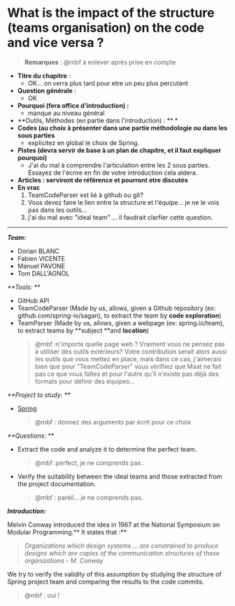 # **What is the impact of the structure \(teams organisation\) on the code and vice versa ?**

> **Remarques** : @mbf à enlever après prise en compte

* **Titre du chapitre** :
  * OK... on verra plus tard pour etre un peu plus percutant
* **Question générale** :
  * OK
* **Pourquoi \(fera office d'introduction\) :**
  * manque au niveau général
* **Outils, Méthodes \(en partie dans l'introduction\) : **
  \* 
* **Codes \(au choix à présenter dans une partie méthodologie ou dans les sous parties**
  * explicitez en global le choix de Spring.
* **Pistes \(devra servir de base à un plan de chapitre, et il faut expliquer pourquoi\)**
  * J'ai du mal à comprendre l'articulation entre les 2 sous parties. Essayez de l'écrire en fin de votre introduction cela aidera.
* **Articles : serviront de référence et pourront etre discutés**
* **En vrac**
  1. TeamCodeParser est lié à github ou git?
  2. Vous devez faire le lien entre la structure et l'équipe... je ne le vois pas dans les outils...
  3. j'ai du mal avec "ideal team" ... il faudrait clarfier cette question.

---

_**Team:**_

* Dorian BLANC
* Fabien VICENTE
* Manuel PAVONE
* Tom DALL'AGNOL

_**Tools: **_

* GitHub API
* TeamCodeParser \(Made by us, allows, given a Github repository \(ex: github.com/spring-io/sagan\), to extract the team by **code exploration**\)
* TeamParser \(Made by us, allows, given a webpage \(ex: spring.io/team\), to extract teams by **subject **and **location**\)
  > @mbf :n'importe quelle page web ? Vraiment vous ne pensez pas à utiliser des outils extérieurs? Votre contribution serait alors aussi les outils que vous mettez en place, mais dans ce cas, j'aimerais bien que pour "TeamCodeParser" vous vérifiiez que Maat ne fait pas ce que vous faîtes et pour l'autre qu'il n'existe pas déjà des formats pour définir des équipes...

_**Project to study: **_

* [Spring](https://spring.io/)
  > @mbf : donnez des arguments par écrit pour ce choix

_**Questions: **_

* Extract the code and analyze it to determine the perfect team. 
  > @mbf :perfect, je ne comprends pas..
* Verify the suitability between the ideal teams and those extracted from the project documentation.
  > @mbf : pareil... je ne comprends pas.

_**Introduction:**_

Melvin Conway introduced the idea in 1967 at the National Symposium on Modular Programming.** It states that :**

> _Organizations which design systems ... are constrained to produce designs which are copies of the communication structures of these organizations - M. Conway_

We try to verify the validity of this assumption by studying the structure of Spring project team and comparing the results to the code commits.

> @mbf : oui !



